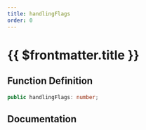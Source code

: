 ```yaml
---
title: handlingFlags
order: 0
---
```


# {{ $frontmatter.title }}

## Function Definition

```ts
public handlingFlags: number;
```

## Documentation

<!--@include: ./parts/handlingFlags.md-->
